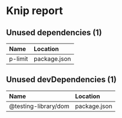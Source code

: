 # Knip report

## Unused dependencies (1)

| Name    | Location     |
|:--------|:-------------|
| p-limit | package.json |

## Unused devDependencies (1)

| Name                 | Location     |
|:---------------------|:-------------|
| @testing-library/dom | package.json |

